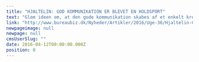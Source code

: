 ```yaml
---
title: "HJALTELIN: GOD KOMMUNIKATION ER BLEVET EN HOLDSPORT"
text: "Glem ideen om, at den gode kommunikation skabes af et enkelt kreativt team. Hos Hjaltelin Stahl er det evnen til at sammensætte tværgående teams, som skal skabe succes'erne."
link: "http://www.bureaubiz.dk/Nyheder/Artikler/2016/Uge-36/Hjaltelin-God-kommunikation-er-blevet-en-holdsport"
newpageimage: null
newpage: null
cmsUserSlug: ""
date: 2016-04-12T00:00:00.000Z
position: 0
---
```


